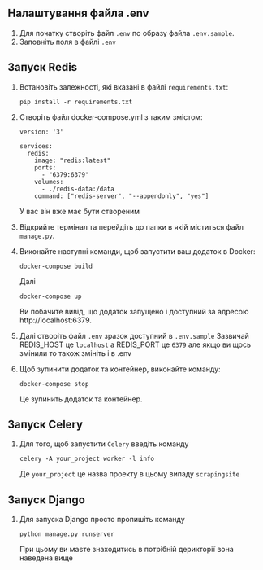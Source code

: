 ## Налаштування файла .env
1. Для початку створіть файл `.env` по образу файла `.env.sample`.
2. Заповніть поля в файлі `.env`


## Запуск Redis

1. Встановіть залежності, які вказані в файлі `requirements.txt`:
    ```shell
    pip install -r requirements.txt
    ```

2. Створіть файл docker-compose.yml з таким змістом:
    ```shell
    version: '3'

    services:
      redis:
        image: "redis:latest"
        ports:
          - "6379:6379"
        volumes:
          - ./redis-data:/data
        command: ["redis-server", "--appendonly", "yes"]
    ```
    У вас він вже має бути створеним

3. Відкрийте термінал та перейдіть до папки в якій міститься файл `manage.py`.
4. Виконайте наступні команди, щоб запустити ваш додаток в Docker:
    ```shell
    docker-compose build
    ```
    Далі
    ```shell
    docker-compose up
    ```
    Ви побачите вивід, що додаток запущено і доступний за адресою http://localhost:6379.
5. Далі створіть файл `.env` зразок доступний в `.env.sample`
    Зазвичай REDIS_HOST це `localhost` а REDIS_PORT це `6379` але якщо ви щось змінили то також змініть і в .env
6. Щоб зупинити додаток та контейнер, виконайте команду:
    ```shell
    docker-compose stop
    ```
    Це зупинить додаток та контейнер.

## Запуск Celery
1. Для того, щоб запустити `Celery` введіть команду
    ```shell
    celery -A your_project worker -l info
    ```
    Де `your_project` це назва проекту в цьому випаду `scrapingsite`


## Запуск Django
1. Для запуска Django просто пропишіть команду
    ```shell
    python manage.py runserver
    ```
    При цьому ви маєте знаходитись в потрібній дерикторії вона наведена вище
